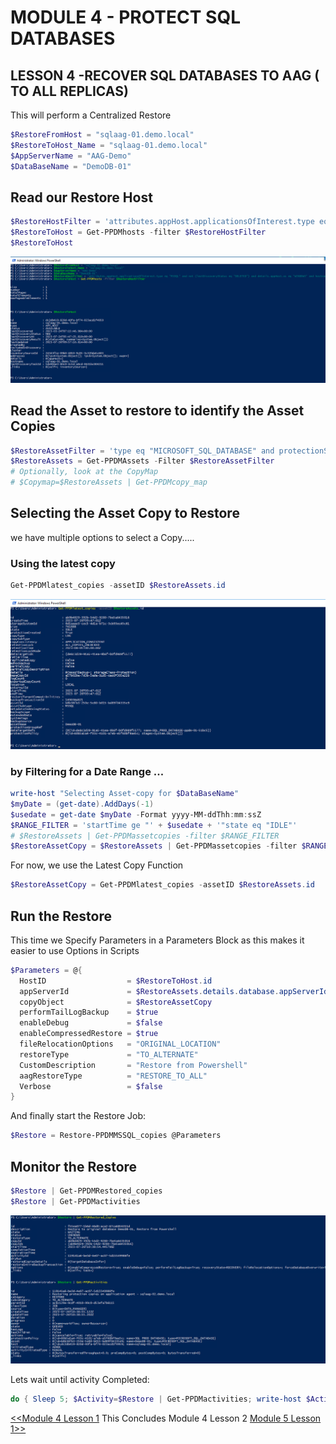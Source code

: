# MODULE 4 - PROTECT SQL DATABASES

## LESSON 4 -RECOVER SQL DATABASES TO AAG ( TO ALL REPLICAS)

This will perform a Centralized Restore

```Powershell
$RestoreFromHost = "sqlaag-01.demo.local"
$RestoreToHost_Name = "sqlaag-01.demo.local"
$AppServerName = "AAG-Demo"
$DataBaseName = "DemoDB-01"
```

## Read our Restore Host

```Powershell
$RestoreHostFilter = 'attributes.appHost.applicationsOfInterest.type eq "MSSQL" and not (lastDiscoveryStatus eq "DELETED") and details.appHost.os eq "WINDOWS" and hostname eq "' + $RestoreToHost_Name + '"'
$RestoreToHost = Get-PPDMhosts -filter $RestoreHostFilter
$RestoreToHost
```

![Alt text](./images/image-64.png)

## Read the Asset to restore to identify the Asset Copies

```Powershell
$RestoreAssetFilter = 'type eq "MICROSOFT_SQL_DATABASE" and protectionStatus eq "PROTECTED" and details.database.clusterName eq "' + $RestoreFromHost + '"' + ' and details.database.appServerName eq "' + $AppServerName + '"'  + ' and name eq "' + $DataBaseName + '"'
$RestoreAssets = Get-PPDMAssets -Filter $RestoreAssetFilter
# Optionally, look at the CopyMap
# $Copymap=$RestoreAssets | Get-PPDMcopy_map
```

## Selecting the Asset Copy to Restore

we have multiple options to select a Copy.....

### Using the latest copy

```Powershell
Get-PPDMlatest_copies -assetID $RestoreAssets.id
```

![Alt text](./images/image-65.png)

### by Filtering for a Date Range ...

```Powershell
write-host "Selecting Asset-copy for $DataBaseName"
$myDate = (get-date).AddDays(-1)
$usedate = get-date $myDate -Format yyyy-MM-ddThh:mm:ssZ
$RANGE_FILTER = 'startTime ge "' + $usedate + '"state eq "IDLE"'
# $RestoreAssets | Get-PPDMassetcopies -filter $RANGE_FILTER
$RestoreAssetCopy = $RestoreAssets | Get-PPDMassetcopies -filter $RANGE_FILTER | Select-Object -First 1
```

For now, we use the Latest Copy Function

```Powershell
$RestoreAssetCopy = Get-PPDMlatest_copies -assetID $RestoreAssets.id
```

## Run the Restore

This time we Specify Parameters in a Parameters Block as this makes it easier to use Options in Scripts

```Powershell
$Parameters = @{
  HostID                  = $RestoreToHost.id 
  appServerId             = $RestoreAssets.details.database.appServerId
  copyObject              = $RestoreAssetCopy
  performTailLogBackup    = $true
  enableDebug             = $false
  enableCompressedRestore = $true
  fileRelocationOptions   = "ORIGINAL_LOCATION"
  restoreType             = "TO_ALTERNATE" 
  CustomDescription       = "Restore from Powershell"
  aagRestoreType          = "RESTORE_TO_ALL"
  Verbose                 = $false
}
```

And finally start the Restore Job:

```Powershell
$Restore = Restore-PPDMMSSQL_copies @Parameters
```

## Monitor the Restore

```Powershell
$Restore | Get-PPDMRestored_copies
$Restore | Get-PPDMactivities
```

![Alt text](./images/image-66.png)

Lets wait until activity Completed:

```Powershell
do { Sleep 5; $Activity=$Restore | Get-PPDMactivities; write-host $Activity.progress } until ($Activity.state -eq "COMPLETED")
```

[<<Module 4 Lesson 1](./Module_4_1.md) This Concludes Module 4 Lesson 2 [Module 5 Lesson 1>>](./Module_5_1.md)